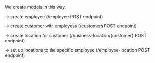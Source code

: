 We create models in this way.

-> create employee (/employee POST endpoint)

-> create customer with employess (/customers POST endpoint)


-> create location for customer (/business-location/{customer} POST endpoint)

-> set up locations to the specific employee (/employee-location POST endpoint)

